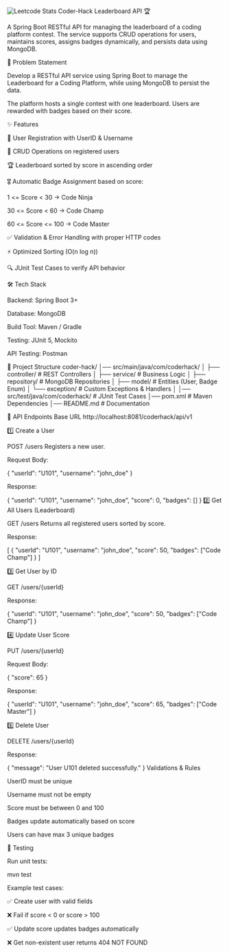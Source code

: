 ![Leetcode Stats](https://leetcard.jacoblin.cool/VERA_0707?theme=light,unicorn)
Coder-Hack Leaderboard API 🏆

A Spring Boot RESTful API for managing the leaderboard of a coding platform contest.
The service supports CRUD operations for users, maintains scores, assigns badges dynamically, and persists data using MongoDB.

📌 Problem Statement

Develop a RESTful API service using Spring Boot to manage the Leaderboard for a Coding Platform, while using MongoDB to persist the data.

The platform hosts a single contest with one leaderboard. Users are rewarded with badges based on their score.

✨ Features

👤 User Registration with UserID & Username

📝 CRUD Operations on registered users

🏆 Leaderboard sorted by score in ascending order

🎖 Automatic Badge Assignment based on score:

1 <= Score < 30 → Code Ninja

30 <= Score < 60 → Code Champ

60 <= Score <= 100 → Code Master

✅ Validation & Error Handling with proper HTTP codes

⚡ Optimized Sorting (O(n log n))

🔍 JUnit Test Cases to verify API behavior

🛠️ Tech Stack

Backend: Spring Boot 3+

Database: MongoDB

Build Tool: Maven / Gradle

Testing: JUnit 5, Mockito

API Testing: Postman

📂 Project Structure
coder-hack/
│── src/main/java/com/coderhack/
│   ├── controller/      # REST Controllers
│   ├── service/         # Business Logic
│   ├── repository/      # MongoDB Repositories
│   ├── model/           # Entities (User, Badge Enum)
│   └── exception/       # Custom Exceptions & Handlers
│
│── src/test/java/com/coderhack/   # JUnit Test Cases
│── pom.xml              # Maven Dependencies
│── README.md            # Documentation

📌 API Endpoints
Base URL
http://localhost:8081/coderhack/api/v1

1️⃣ Create a User

POST /users
Registers a new user.

Request Body:

{
  "userId": "U101",
  "username": "john_doe"
}


Response:

{
  "userId": "U101",
  "username": "john_doe",
  "score": 0,
  "badges": []
}
2️⃣ Get All Users (Leaderboard)

GET /users
Returns all registered users sorted by score.

Response:

[
  {
    "userId": "U101",
    "username": "john_doe",
    "score": 50,
    "badges": ["Code Champ"]
  }
]

3️⃣ Get User by ID

GET /users/{userId}

Response:

{
  "userId": "U101",
  "username": "john_doe",
  "score": 50,
  "badges": ["Code Champ"]
}

4️⃣ Update User Score

PUT /users/{userId}

Request Body:

{
  "score": 65
}


Response:

{
  "userId": "U101",
  "username": "john_doe",
  "score": 65,
  "badges": ["Code Master"]
}

5️⃣ Delete User

DELETE /users/{userId}

Response:

{
  "message": "User U101 deleted successfully."
}
Validations & Rules

UserID must be unique

Username must not be empty

Score must be between 0 and 100

Badges update automatically based on score

Users can have max 3 unique badges

🧪 Testing

Run unit tests:

mvn test


Example test cases:

✅ Create user with valid fields

❌ Fail if score < 0 or score > 100

✅ Update score updates badges automatically

❌ Get non-existent user returns 404 NOT FOUND
